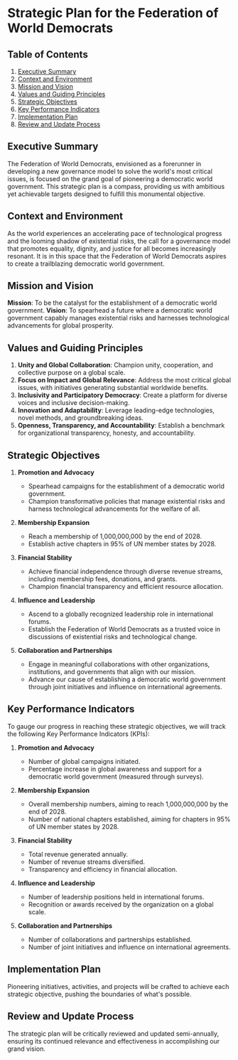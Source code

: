 # Strategic Plan for the Federation of World Democrats

## Table of Contents
1. [Executive Summary](#executive-summary)
2. [Context and Environment](#context-and-environment)
3. [Mission and Vision](#mission-and-vision)
4. [Values and Guiding Principles](#values-and-guiding-principles)
5. [Strategic Objectives](#strategic-objectives)
6. [Key Performance Indicators](#key-performance-indicators)
7. [Implementation Plan](#implementation-plan)
8. [Review and Update Process](#review-and-update-process)

## Executive Summary
The Federation of World Democrats, envisioned as a forerunner in developing a new governance model to solve the world's most critical issues, is focused on the grand goal of pioneering a democratic world government. This strategic plan is a compass, providing us with ambitious yet achievable targets designed to fulfill this monumental objective.

## Context and Environment
As the world experiences an accelerating pace of technological progress and the looming shadow of existential risks, the call for a governance model that promotes equality, dignity, and justice for all becomes increasingly resonant. It is in this space that the Federation of World Democrats aspires to create a trailblazing democratic world government.

## Mission and Vision
**Mission**: To be the catalyst for the establishment of a democratic world government.
**Vision**: To spearhead a future where a democratic world government capably manages existential risks and harnesses technological advancements for global prosperity.

## Values and Guiding Principles
1. **Unity and Global Collaboration**: Champion unity, cooperation, and collective purpose on a global scale.
2. **Focus on Impact and Global Relevance**: Address the most critical global issues, with initiatives generating substantial worldwide benefits.
3. **Inclusivity and Participatory Democracy**: Create a platform for diverse voices and inclusive decision-making.
4. **Innovation and Adaptability**: Leverage leading-edge technologies, novel methods, and groundbreaking ideas.
5. **Openness, Transparency, and Accountability**: Establish a benchmark for organizational transparency, honesty, and accountability.

## Strategic Objectives

1. **Promotion and Advocacy**
   - Spearhead campaigns for the establishment of a democratic world government.
   - Champion transformative policies that manage existential risks and harness technological advancements for the welfare of all.

2. **Membership Expansion**
   - Reach a membership of 1,000,000,000 by the end of 2028.
   - Establish active chapters in 95% of UN member states by 2028.

3. **Financial Stability**
   - Achieve financial independence through diverse revenue streams, including membership fees, donations, and grants.
   - Champion financial transparency and efficient resource allocation.

4. **Influence and Leadership**
   - Ascend to a globally recognized leadership role in international forums.
   - Establish the Federation of World Democrats as a trusted voice in discussions of existential risks and technological change.

5. **Collaboration and Partnerships**
   - Engage in meaningful collaborations with other organizations, institutions, and governments that align with our mission.
   - Advance our cause of establishing a democratic world government through joint initiatives and influence on international agreements.

## Key Performance Indicators
To gauge our progress in reaching these strategic objectives, we will track the following Key Performance Indicators (KPIs):

1. **Promotion and Advocacy**
   - Number of global campaigns initiated.
   - Percentage increase in global awareness and support for a democratic world government (measured through surveys).

2. **Membership Expansion**
   - Overall membership numbers, aiming to reach 1,000,000,000 by the end of 2028.
   - Number of national chapters established, aiming for chapters in 95% of UN member states by 2028.

3. **Financial Stability**
   - Total revenue generated annually.
   - Number of revenue streams diversified.
   - Transparency and efficiency in financial allocation.

4. **Influence and Leadership**
   - Number of leadership positions held in international forums.
   - Recognition or awards received by the organization on a global scale.

5. **Collaboration and Partnerships**
   - Number of collaborations and partnerships established.
   - Number of joint initiatives and influence on international agreements.

## Implementation Plan
Pioneering initiatives, activities, and projects will be crafted to achieve each strategic objective, pushing the boundaries of what's possible.

## Review and Update Process
The strategic plan will be critically reviewed and updated semi-annually, ensuring its continued relevance and effectiveness in accomplishing our grand vision.
